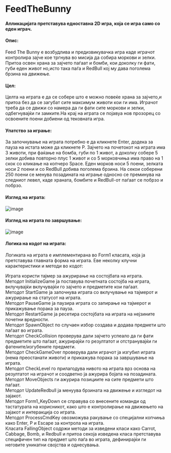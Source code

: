 # FeedTheBunny
#### Апликацијата претставува едноставна 2D игра, која се игра само со еден играч.    
                                                                                                                                                                                                                             
                                                                                                                                                                                        
#### Опис:  
Feed The Bunny е возбудлива и предизвикувачка игра каде играчот контролира зајче кое тргнува во мисија да собира моркови и зелки. Притоа освен храна за зајчето паѓаат и бомби, кои доколку ги фати, губи еден живот но,исто така паѓа и RedBull кој му дава поголема брзина на движење. 

#### Цел:     
Целта на играта е да се собере што е можно повеќе храна за зајчето,и притоа без да се загубат сите максимум животи кои ги има. Играчот треба да се движи со намера да ги фати сите моркови и зелки, одбегнувајќи ги замките.На крај на играта се појавуа нов прозорец со освоените поени добиени од тековната игра.

#### Упатство за играње: 
За започнување на играта потребно е да кликнете Enter, додека за пауза на истата може да кликнете P. Зајчето на почетокот на играта има 3 животи, при фаќање на бомба, губи по 1 живот, a доколку собере 5 зелки добива повторно плус 1 живот и со 5 морковчиња има право на 1 скок со кликање на копчеро Space. Еден морков носи 5 поени, зелката носи 2 поени и со RedBull добива поголема брзина. На секои соберени 250 поени се менува позадината на играње односно се преминува на следниот левел, каде храната, бомбите и RedBull-от паѓаат се побрзо и побрзо.

#### Изглед на играта:
![image](https://github.com/SaraVasileva/feed-the-bunny-game/assets/127666693/a77067a7-7bc6-4247-a381-77d3fe2ea542)
#### Изглед на играта по завршување:
![image](https://github.com/SaraVasileva/feed-the-bunny-game/assets/127666693/2a7420a1-657e-4248-a64f-db01752c6a06)

#### Логика на кодот на играта:
Логиката на играта е имплементирана во Form1 класата, која ја претставува главната форма на играта. Еве неколку клучни карактеристики и методи во кодот:                                                                                  

Играта користи тајмер за ажурирање на состојбата на играта.                                                                                                                                                            
Методот InitializeGame ја поставува почетната состојба на играта, вклучувајќи вклучувајќи го зајчето и предметите кои паѓаат.                                                                                                       
Методот StartGame ја започнува играта со вклучување на тајмерот и ажурирање на статусот на играта.                                                                                                                                   
Методот PauseGame ја паузира играта со запирање на тајмерот и прикажување порака за пауза.                                                                                                                                            
Методот RestartGame ја ресетира состојбата на играта на нејзините почетни вредности.                                                                                                                                                  
Методот SpawnObject по случаен избор создава и додава предмети што паѓаат во играта.                                                                                                                                                      
Методот CheckCollision проверува дали зајчето успеало да ги фати предметите што паѓаат, ажурирајќи го резултатот и отстранувајќи ги фатените/изгубените предмети.                                                                           
Методот CheckGameOver проверува дали играчот ја изгубил играта (нема преостанати животи) и прикажува порака за завршување на играта.                                                                                                      
Методот CheckLevel го прилагодува нивото на играта врз основа на резултатот на играчот и соодветно ја ажурира бојата на позадината.                                                                                                        
Методот MoveObjects ги ажурира позициите на сите предмети што паѓаат.                                                                                                                                                                   
Методот UpdateRedbull ја менуува брзината на движење и изгледот на зајакот.                                                                                                                                                                  
Методот Form1_KeyDown се справува со внесените команди од тастатурата на корисникот, како што е контролирање на движењето на зајакот и интеракција со играта.                                                                                 
Методот ProcessCmdKey овозможува ракување со специјални копчиња како Enter, P и Escape за контрола на играта.                                                                                                                              
Класата FallingObject содржи методи за изведени класи како Carrot, Cabbage, Bomb, и Redbull и притоа секоја изведена класа претставува специфичен тип на предмет што паѓа во играта, дефинирајќи ги неговите уникатни својства и однесувања.  
